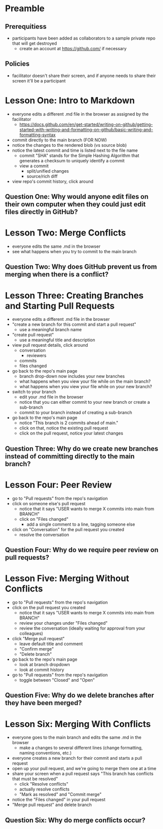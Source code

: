 # Preamble

## Prerequitiess
- participants have been added as collaborators to a sample private repo that will get destroyed
	- create an account at https://github.com/ if necessary

## Policies
- facilitator doesn't share their screen, and if anyone needs to share their screen it'll be a participant

# Lesson One: Intro to Markdown
- everyone edits a different .md file in the browser as assigned by the facilitator
	- https://docs.github.com/en/get-started/writing-on-github/getting-started-with-writing-and-formatting-on-github/basic-writing-and-formatting-syntax
- commit directly to the main branch (FOR NOW)
- notice the changes to the rendered blob (vs source blob)
- notice the latest commit and time is listed next to the file name
	- commit "SHA" stands for the Simple Hashing Algorithm that generates a checksum to uniquely identify a commit
	- view a commit
		- split/unified changes
		- source/rich diff
- view repo's commit history, click around

## Question One: Why would anyone edit files on their own computer when they could just edit files directly in GitHub?

# Lesson Two: Merge Conflicts
- everyone edits the same .md in the browser
- see what happens when you try to commit to the main branch

## Question Two: Why does GitHub prevent us from merging when there is a conflict?

# Lesson Three: Creating Branches and Starting Pull Requests
- everyone edits a different .md file in the browser
- "create a new branch for this commit and start a pull request"
	- use a meaningful branch name
- "create pull request"
	- use a meaningful title and description
- view pull request details, click around
	- conversation
		- reviewers
	- commits
	- files changed
- go back to the repo's main page
	- branch drop-down now includes your new branches
	- what happens when you view your file while on the main branch?
	- what happens when you view your file while on your new branch?
- switch to your branch
	- edit your .md file in the browser
	- notice that you can either commit to your new branch or create a sub-branch
	- commit to your branch instead of creating a sub-branch
- go back to the repo's main page
	- notice "This branch is 2 commits ahead of main."
	- click on that, notice the existing pull request
	- click on the pull request, notice your latest changes

## Question Three: Why do we create new branches instead of committing directly to the main branch?

# Lesson Four: Peer Review
- go to "Pull requests" from the repo's navigation
- click on someone else's pull request
	- notice that it says "USER wants to merge X commits into main from BRANCH"
	- click on "Files changed"
		- add a single comment to a line, tagging someone else
- click on "Conversation" for the pull request you created
	- resolve the conversation

## Question Four: Why do we require peer review on pull requests?

# Lesson Five: Merging Without Conflicts
- go to "Pull requests" from the repo's navigation
- click on the pull request you created
	- notice that it says "USER wants to merge X commits into main from BRANCH"
	- review your changes under "Files changed"
	- review the conversation (ideally waiting for approval from your colleagues)
- click "Merge pull request"
	- leave default title and comment
	- "Confirm merge"
	- "Delete branch"
- go back to the repo's main page
	- look at branch dropdown
	- look at commit history
- go to "Pull requests" from the repo's navigation
	- toggle between "Closed" and "Open"

## Question Five: Why do we delete branches after they have been merged?

# Lesson Six: Merging With Conflicts
- everyone goes to the main branch and edits the same .md in the browser
	- make a changes to several different lines (change formatting, naming conventions, etc.)
- everyone creates a new branch for their commit and starts a pull request
- open up your pull request, and we're going to merge them one at a time
- share your screen when a pull request says "This branch has conflicts that must be resolved"
	- click "Resolve conflicts"
	- actually resolve conflicts
	- "Mark as resolved" and "Commit merge"
- notice the "Files changed" in your pull request
- "Merge pull request" and delete branch

## Question Six: Why do merge conflicts occur?
